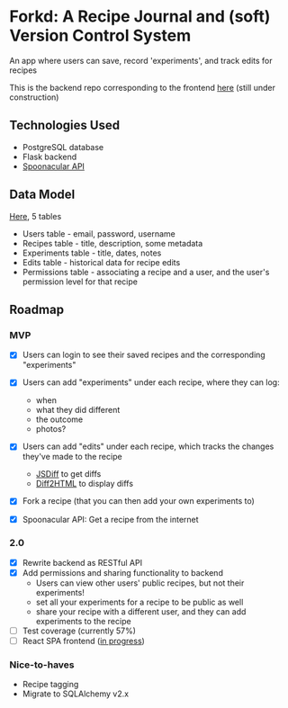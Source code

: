 # Forkd: A Recipe Journal and (soft) Version Control System

An app where users can save, record 'experiments', and track edits for recipes

This is the backend repo corresponding to the frontend [here](https://github.com/bianxm/forkd-frontend) (still under construction)

## Technologies Used
- PostgreSQL database
- Flask backend
- [Spoonacular API](https://spoonacular.com/food-api) 

## Data Model

[Here](https://dbdiagram.io/d/6428e0565758ac5f1725ff32), 5 tables
* Users table - email, password, username
* Recipes table - title, description, some metadata
* Experiments table -  title, dates, notes
* Edits table - historical data for recipe edits
* Permissions table - associating a recipe and a user, and the user's permission level for that recipe

## Roadmap

### MVP

- [x] Users can login to see their saved recipes and the corresponding "experiments"
- [x] Users can add "experiments" under each recipe, where they can log:
  - when
  - what they did different
  - the outcome
  - photos? 
- [x] Users can add "edits" under each recipe, which tracks the changes they've made to the recipe
  - [JSDiff](https://github.com/kpdecker/jsdiff) to get diffs
  - [Diff2HTML](https://github.com/rtfpessoa/diff2html) to display diffs
- [x] Fork a recipe (that you can then add your own experiments to)
- [x] Spoonacular API: Get a recipe from the internet


### 2.0
- [x] Rewrite backend as RESTful API
- [x] Add permissions and sharing functionality to backend
  - Users can view other users' public recipes, but not their experiments!
  - set all your experiments for a recipe to be public as well
  - share your recipe with a different user, and they can add experiments to the recipe 
- [ ] Test coverage (currently 57%)
- [ ] React SPA frontend ([in progress](https://github.com/bianxm/forkd-frontend))

### Nice-to-haves
- Recipe tagging
- Migrate to SQLAlchemy v2.x